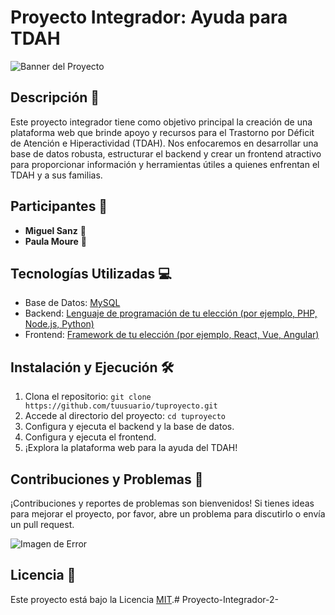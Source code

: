 # Proyecto Integrador: Ayuda para TDAH

![Banner del Proyecto](https://res.cloudinary.com/practicaldev/image/fetch/s--7-s6BXGM--/c_imagga_scale,f_auto,fl_progressive,h_420,q_auto,w_1000/https://dev-to-uploads.s3.amazonaws.com/i/th2i72qu0rnt6hr9zn43.jpg)

## Descripción 🚀

Este proyecto integrador tiene como objetivo principal la creación de una plataforma web que brinde apoyo y recursos para el Trastorno por Déficit de Atención e Hiperactividad (TDAH). Nos enfocaremos en desarrollar una base de datos robusta, estructurar el backend y crear un frontend atractivo para proporcionar información y herramientas útiles a quienes enfrentan el TDAH y a sus familias.

## Participantes 👥

- **Miguel Sanz** 🧠
- **Paula Moure** 🌟


## Tecnologías Utilizadas 💻

- Base de Datos: [MySQL](https://www.mysql.com/)
- Backend: [Lenguaje de programación de tu elección (por ejemplo, PHP, Node.js, Python)](https://www.tiobe.com/tiobe-index/)
- Frontend: [Framework de tu elección (por ejemplo, React, Vue, Angular)](https://www.npmtrends.com/angular-vs-react-vs-vue)

## Instalación y Ejecución 🛠️

1. Clona el repositorio: `git clone https://github.com/tuusuario/tuproyecto.git`
2. Accede al directorio del proyecto: `cd tuproyecto`
3. Configura y ejecuta el backend y la base de datos.
4. Configura y ejecuta el frontend.
5. ¡Explora la plataforma web para la ayuda del TDAH!

## Contribuciones y Problemas 🤝

¡Contribuciones y reportes de problemas son bienvenidos! Si tienes ideas para mejorar el proyecto, por favor, abre un problema para discutirlo o envía un pull request.

![Imagen de Error](pics.img/error.png)

## Licencia 📄

Este proyecto está bajo la Licencia [MIT](LICENSE).# Proyecto-Integrador-2-
